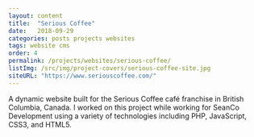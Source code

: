 ```yaml
---
layout: content
title:  "Serious Coffee"
date:   2018-09-29
categories: posts projects websites
tags: website cms
order: 4
permalink: /projects/websites/serious-coffee/
listImg: /src/img/project-covers/serious-coffee-site.jpg
siteURL: "https://www.seriouscoffee.com/"
---
```

A dynamic website built for the Serious Coffee café franchise in British Columbia, Canada. I worked on this project while working for SeanCo Development using a variety of technologies including PHP, JavaScript, CSS3, and HTML5.